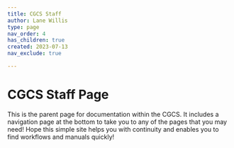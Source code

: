 ```yaml
---
title: CGCS Staff
author: Lane Willis
type: page
nav_order: 4
has_children: true
created: 2023-07-13
nav_exclude: true

---
```


# CGCS Staff Page

This is the parent page for documentation within the CGCS. It includes a navigation page at the bottom to take you to any of the pages that you may need! Hope this simple site helps you with continuity and enables you to find workflows and manuals quickly!